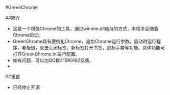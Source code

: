 #GreenChrome

##简介
* 这是一个增强Chrome的工具，通过winmm.dll劫持的方式，本程序会随着Chrome启动。
* GreenChrome具有便携化Chrome，追加Chrome运行参数，启动时运行程序，老板键，双击关闭标签，新标签打开书签，鼠标手势等功能。具体功能可打开GreenChrome.ini进行配置。
* 如有问题，可以加QQ群41590162反馈。
* 
##重要
* 已经停止开源
